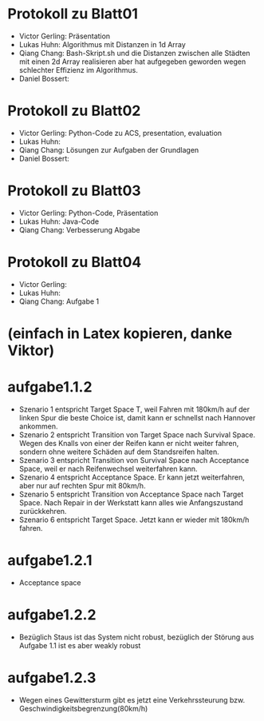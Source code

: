 # Protokoll zu Blatt01
+ Victor Gerling: Präsentation
+ Lukas Huhn: Algorithmus mit Distanzen in 1d Array
+ Qiang Chang: Bash-Skript.sh und die Distanzen zwischen alle Städten mit einen 2d Array realisieren aber hat aufgegeben geworden wegen schlechter Effizienz im Algorithmus.
+ Daniel Bossert:

# Protokoll zu Blatt02
+ Victor Gerling: Python-Code zu ACS, presentation, evaluation 
+ Lukas Huhn: 
+ Qiang Chang: Lösungen zur Aufgaben der Grundlagen
+ Daniel Bossert:

# Protokoll zu Blatt03
+ Victor Gerling: Python-Code, Präsentation
+ Lukas Huhn: Java-Code
+ Qiang Chang: Verbesserung Abgabe

# Protokoll zu Blatt04
+ Victor Gerling: 
+ Lukas Huhn: 
+ Qiang Chang: Aufgabe 1



# (einfach in Latex kopieren, danke Viktor)
# aufgabe1.1.2
+ Szenario 1 entspricht Target Space T, weil Fahren mit 180km/h auf der linken Spur die beste Choice ist, damit kann er schnellst nach Hannover ankommen.
+ Szenario 2 entspricht Transition von Target Space nach Survival Space. Wegen des Knalls von einer der Reifen kann er nicht weiter fahren, sondern ohne 
weitere Schäden auf dem Standsreifen halten.
+ Szenario 3 entspricht Transition von Survival Space nach Acceptance Space, weil er nach Reifenwechsel weiterfahren kann.
+ Szenario 4 entspricht Acceptance Space. Er kann jetzt weiterfahren, aber nur auf rechten Spur mit 80km/h.
+ Szenario 5 entspricht Transition von Acceptance Space nach Target Space. Nach Repair in der Werkstatt kann alles wie Anfangszustand zurückkehren. 
+ Szenario 6 entspricht Target Space. Jetzt kann er wieder mit 180km/h fahren.

# aufgabe1.2.1
+ Acceptance space

# aufgabe1.2.2
+ Bezüglich Staus ist das System nicht robust, bezüglich der Störung aus Aufgabe 1.1 ist es aber weakly robust

# aufgabe1.2.3
+ Wegen eines Gewittersturm gibt es jetzt eine Verkehrssteurung bzw. Geschwindigkeitsbegrenzung(80km/h)